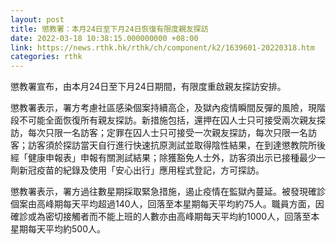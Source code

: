 ```yaml
---
layout: post
title: 懲教署：本月24日至下月24日恢復有限度親友探訪
date: 2022-03-18 10:38:15.000000000 +08:00
link: https://news.rthk.hk/rthk/ch/component/k2/1639601-20220318.htm
categories: rthk
---
```


懲教署宣布，由本月24日至下月24日期間，有限度重啟親友探訪安排。

懲教署表示，署方考慮社區感染個案持續高企，及獄內疫情瞬間反彈的風險，現階段不可能全面恢復所有親友探訪。新措施包括，還押在囚人士只可接受兩次親友探訪，每次只限一名訪客；定罪在囚人士只可接受一次親友探訪，每次只限一名訪客；訪客須於探訪當天自行進行快速抗原測試並取得陰性結果，在到達懲教院所後經「健康申報表」申報有關測試結果；除獲豁免人士外，訪客須出示已接種最少一劑新冠疫苗的紀錄及使用「安心出行」應用程式登記，方可探訪。

懲教署表示，署方過往數星期採取緊急措施，遏止疫情在監獄內蔓延。被發現確診個案由高峰期每天平均超過140人，回落至本星期每天平均約75人。職員方面，因確診或為密切接觸者而不能上班的人數亦由高峰期每天平均約1000人，回落至本星期每天平均約500人。
